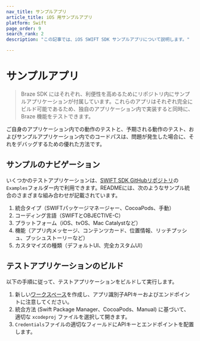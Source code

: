 ```yaml
---
nav_title: サンプルアプリ
article_title: iOS 用サンプルアプリ
platform: Swift
page_order: 9
search_rank: 2
description: "この記事では、iOS SWIFT SDK サンプルアプリについて説明します。"

---
```


# サンプルアプリ

> Braze SDK にはそれぞれ、利便性を高めるためにリポジトリ内にサンプルアプリケーションが付属しています。これらのアプリはそれぞれ完全にビルド可能であるため、独自のアプリケーション内で実装すると同時に、Braze 機能をテストできます。 

ご自身のアプリケーション内での動作のテストと、予期される動作のテスト、およびサンプルアプリケーション内でのコードパスは、問題が発生した場合に、それをデバッグするための優れた方法です。

## サンプルのナビゲーション

いくつかのテストアプリケーションは、[SWIFT SDK GitHubリポジトリ][1]の`Examples`フォルダー内で利用できます。READMEには、次のようなサンプル統合のさまざまな組み合わせが記載されています。

1. 統合タイプ（SWIFTパッケージマネージャー、CocoaPods、手動）
2. コーディング言語（SWIFTとOBJECTIVE-C）
3. プラットフォーム（iOS、tvOS、Mac Catalystなど）
4. 機能（アプリ内メッセージ、コンテンツカード、位置情報、リッチプッシュ、プッシュストーリーなど）
5. カスタマイズの種類（デフォルトUI、完全カスタムUI）

## テストアプリケーションのビルド

以下の手順に従って、テストアプリケーションをビルドして実行します。

1. 新しい[ワークスペース][2]を作成し、アプリ識別子APIキーおよびエンドポイントに注意してください。
2. 統合方法 (Swift Package Manager、CocoaPods、Manual) に基づいて、適切な `xcodeproj` ファイルを選択して開きます。
3. `Credentials`ファイルの適切なフィールドにAPIキーとエンドポイントを配置します。

[1]: https://github.com/braze-inc/braze-swift-sdk/tree/main/Examples
[2]: {{site.baseurl}}/developer_guide/platform_wide/app_group_configuration/#creating-your-app-group-in-my-apps
